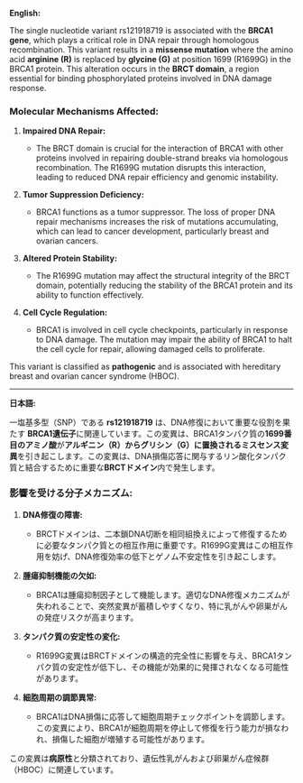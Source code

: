 **English:**

The single nucleotide variant rs121918719 is associated with the **BRCA1 gene**, which plays a critical role in DNA repair through homologous recombination. This variant results in a **missense mutation** where the amino acid **arginine (R)** is replaced by **glycine (G)** at position 1699 (R1699G) in the BRCA1 protein. This alteration occurs in the **BRCT domain**, a region essential for binding phosphorylated proteins involved in DNA damage response.

### Molecular Mechanisms Affected:
1. **Impaired DNA Repair:**
   - The BRCT domain is crucial for the interaction of BRCA1 with other proteins involved in repairing double-strand breaks via homologous recombination. The R1699G mutation disrupts this interaction, leading to reduced DNA repair efficiency and genomic instability.

2. **Tumor Suppression Deficiency:**
   - BRCA1 functions as a tumor suppressor. The loss of proper DNA repair mechanisms increases the risk of mutations accumulating, which can lead to cancer development, particularly breast and ovarian cancers.

3. **Altered Protein Stability:**
   - The R1699G mutation may affect the structural integrity of the BRCT domain, potentially reducing the stability of the BRCA1 protein and its ability to function effectively.

4. **Cell Cycle Regulation:**
   - BRCA1 is involved in cell cycle checkpoints, particularly in response to DNA damage. The mutation may impair the ability of BRCA1 to halt the cell cycle for repair, allowing damaged cells to proliferate.

This variant is classified as **pathogenic** and is associated with hereditary breast and ovarian cancer syndrome (HBOC).

---

**日本語:**

一塩基多型（SNP）である **rs121918719** は、DNA修復において重要な役割を果たす **BRCA1遺伝子**に関連しています。この変異は、BRCA1タンパク質の**1699番目のアミノ酸**が**アルギニン（R）**から**グリシン（G）**に置換される**ミスセンス変異**を引き起こします。この変異は、DNA損傷応答に関与するリン酸化タンパク質と結合するために重要な**BRCTドメイン**内で発生します。

### 影響を受ける分子メカニズム:
1. **DNA修復の障害:**
   - BRCTドメインは、二本鎖DNA切断を相同組換えによって修復するために必要なタンパク質との相互作用に重要です。R1699G変異はこの相互作用を妨げ、DNA修復効率の低下とゲノム不安定性を引き起こします。

2. **腫瘍抑制機能の欠如:**
   - BRCA1は腫瘍抑制因子として機能します。適切なDNA修復メカニズムが失われることで、突然変異が蓄積しやすくなり、特に乳がんや卵巣がんの発症リスクが高まります。

3. **タンパク質の安定性の変化:**
   - R1699G変異はBRCTドメインの構造的完全性に影響を与え、BRCA1タンパク質の安定性が低下し、その機能が効果的に発揮されなくなる可能性があります。

4. **細胞周期の調節異常:**
   - BRCA1はDNA損傷に応答して細胞周期チェックポイントを調節します。この変異により、BRCA1が細胞周期を停止して修復を行う能力が損なわれ、損傷した細胞が増殖する可能性があります。

この変異は**病原性**と分類されており、遺伝性乳がんおよび卵巣がん症候群（HBOC）に関連しています。